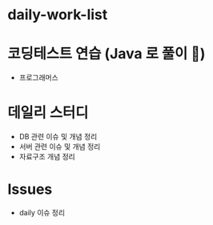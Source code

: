 # daily-work-list






# 코딩테스트 연습 (Java 로 풀이 📝)
  - 프로그래머스




# 데일리 스터디 
  - DB 관련 이슈 및 개념 정리
  - 서버 관련 이슈 및 개념 정리 
  - 자료구조 개념 정리 


# Issues
  - daily 이슈 정리 

